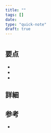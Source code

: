 ```yaml
---
title: ""
tags: []
date: 
type: "quick-note"
draft: true
---
```


# 

## 要点

- 
- 
- 

## 詳細



## 参考

- 